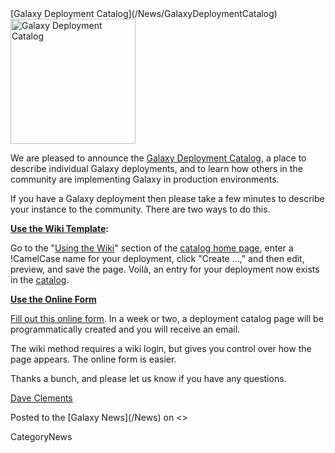 <div class='newsItemHeader'>[Galaxy Deployment Catalog](/News/GalaxyDeploymentCatalog)</div>

<div class='right'><a href='/Community/Deployments/'><img src='/Images/Logos/GalaxyDeploymentCatalog200.png' alt='Galaxy Deployment Catalog' width="200" /></a></div> 

We are pleased to announce the [Galaxy Deployment Catalog](/Community/Deployments), a place to describe individual Galaxy deployments, and to learn how others in the community are implementing Galaxy in production environments.

If you have a Galaxy deployment then please take a few minutes to describe your instance to the community.  There are two ways to do this.

**[Use the Wiki Template](/Community/Deployments/#using-the-wiki):**

   Go to the "[Using the Wiki](/Community/Deployments/#using-the-wiki)" section of the [catalog home page](/Community/Deployments), enter a !CamelCase name for your deployment, click "Create ...," and then edit, preview, and save the page. Voilà, an entry for your deployment now exists in the [catalog](/Community/Deployments).  

**[Use the Online Form](http://bit.ly/gxydeployform)**

   [Fill out this online form](http://bit.ly/gxydeployform).  In a week or two, a deployment catalog page will be programmatically created and you will receive an email.  

The wiki method requires a wiki login, but gives you control over how the page appears. The online form is easier.

Thanks a bunch, and please let us know if you have any questions.

[Dave Clements](/DaveClements) 

<div class='newsItemFooter'>Posted to the [Galaxy News](/News) on <<Date(2013-12-04T18:34:39Z)>></div>

CategoryNews
